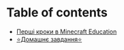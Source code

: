 # Table of contents

* [Перші кроки в Minecraft Education](README.md)
* [⭐️Домашнє завдання⭐️](domashnye-zavdannya.md)
